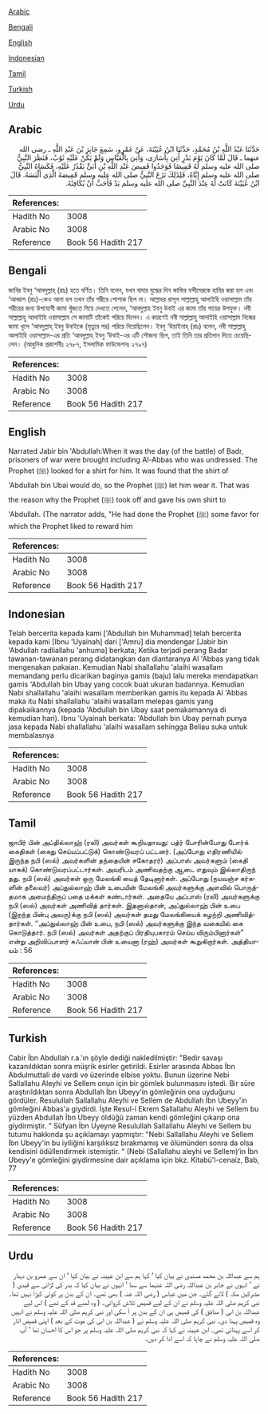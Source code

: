 [Arabic](#arabic)

[Bengali](#bengali)

[English](#english)

[Indonesian](#indonesian)

[Tamil](#tamil)

[Turkish](#turkish)

[Urdu](#urdu)

## Arabic


<div dir="rtl" lang="ar" style={{fontSize:'larger',backgroundColor:'#f8f9fa',padding:20}}>
حَدَّثَنَا عَبْدُ اللَّهِ بْنُ مُحَمَّدٍ، حَدَّثَنَا ابْنُ عُيَيْنَةَ، عَنْ عَمْرٍو، سَمِعَ جَابِرَ بْنَ عَبْدِ اللَّهِ ـ رضى الله عنهما ـ قَالَ لَمَّا كَانَ يَوْمَ بَدْرٍ أُتِيَ بِأُسَارَى، وَأُتِيَ بِالْعَبَّاسِ وَلَمْ يَكُنْ عَلَيْهِ ثَوْبٌ، فَنَظَرَ النَّبِيُّ صلى الله عليه وسلم لَهُ قَمِيصًا فَوَجَدُوا قَمِيصَ عَبْدِ اللَّهِ بْنِ أُبَىٍّ يَقْدُرُ عَلَيْهِ، فَكَسَاهُ النَّبِيُّ صلى الله عليه وسلم إِيَّاهُ، فَلِذَلِكَ نَزَعَ النَّبِيُّ صلى الله عليه وسلم قَمِيصَهُ الَّذِي أَلْبَسَهُ‏.‏ قَالَ ابْنُ عُيَيْنَةَ كَانَتْ لَهُ عِنْدَ النَّبِيِّ صلى الله عليه وسلم يَدٌ فَأَحَبَّ أَنْ يُكَافِئَهُ‏.‏
</div>
<div style={{backgroundColor:'#f8f9fa',padding:20, marginBottom: 10}}><table> <thead> <tr> <th>References:</th> <th></th> </tr> </thead> <tbody><tr><td>Hadith No</td><td>3008</td></tr><tr><td>Arabic No</td><td>3008</td></tr><tr><td>Reference</td><td>Book 56 Hadith 217</td></tr></tbody></table></div>

## Bengali


<div dir="ltr" lang="bn" style={{fontSize:'larger',backgroundColor:'#f8f9fa',padding:20}}>
জাবির ইবনু ‘আবদুল্লাহ্ (রাঃ) হতে বর্ণিত। তিনি বলেন, যখন বাদার যুদ্ধের দিন কাফির বন্দীদেরকে হাযির করা হল এবং ‘আব্বাস (রাঃ)-কেও আনা হল তখন তাঁর শরীরে পোশাক ছিল না। আল্লাহর রাসূল সাল্লাল্লাহু আলাইহি ওয়াসাল্লাম তাঁর শরীরের জন্য উপযোগী জামা খুঁজতে গিয়ে দেখতে পেলেন, ‘আবদুল্লাহ ইবনু উবাই এর জামা তাঁর গায়ের উপযুক্ত। নবী সাল্লাল্লাহু আলাইহি ওয়াসাল্লাম সে জামাটি তাঁকেই পরিয়ে দিলেন। এ কারণেই নবী সাল্লাল্লাহু আলাইহি ওয়াসাল্লাম নিজের জামা খুলে ‘আবদুল্লাহ্ ইবনু উবাইকে (মৃত্যুর পর) পরিয়ে দিয়েছিলেন। ইবনু ‘উয়াইনাহ্ (রাঃ) বলেন, নবী সাল্লাল্লাহু আলাইহি ওয়াসাল্লাম-এর প্রতি ‘আবদুল্লাহ্ ইবনু ‘উবাই-এর এটি সৌজন্য ছিল, তাই তিনি তার প্রতিদান দিতে চেয়েছিলেন। (আধুনিক প্রকাশনীঃ ২৭৮৭, ইসলামিক ফাউন্ডেশনঃ ২৭৯৭)
</div>
<div style={{backgroundColor:'#f8f9fa',padding:20, marginBottom: 10}}><table> <thead> <tr> <th>References:</th> <th></th> </tr> </thead> <tbody><tr><td>Hadith No</td><td>3008</td></tr><tr><td>Arabic No</td><td>3008</td></tr><tr><td>Reference</td><td>Book 56 Hadith 217</td></tr></tbody></table></div>

## English


<div dir="ltr" lang="en" style={{fontSize:'larger',backgroundColor:'#f8f9fa',padding:20}}>
Narrated Jabir bin 'Abdullah:When it was the day (of the battle) of Badr, prisoners of war were brought including Al-Abbas who was undressed. The Prophet (ﷺ) looked for a shirt for him. It was found that the shirt of 'Abdullah bin Ubai would do, so the Prophet (ﷺ) let him wear it. That was the reason why the Prophet (ﷺ) took off and gave his own shirt to 'Abdullah. (The narrator adds, "He had done the Prophet (ﷺ) some favor for which the Prophet liked to reward him
</div>
<div style={{backgroundColor:'#f8f9fa',padding:20, marginBottom: 10}}><table> <thead> <tr> <th>References:</th> <th></th> </tr> </thead> <tbody><tr><td>Hadith No</td><td>3008</td></tr><tr><td>Arabic No</td><td>3008</td></tr><tr><td>Reference</td><td>Book 56 Hadith 217</td></tr></tbody></table></div>

## Indonesian


<div dir="ltr" lang="id" style={{fontSize:'larger',backgroundColor:'#f8f9fa',padding:20}}>
Telah bercerita kepada kami ['Abdullah bin Muhammad] telah bercerita kepada kami [Ibnu 'Uyainah] dari ['Amru] dia mendengar [Jabir bin 'Abdullah radliallahu 'anhuma] berkata; Ketika terjadi perang Badar tawanan-tawanan perang didatangkan dan diantaranya Al 'Abbas yang tidak mengenakan pakaian. Kemudian Nabi shallallahu 'alaihi wasallam memandang perlu dicarikan baginya gamis (baju) lalu mereka mendapatkan gamis 'Abdullah bin Ubay yang cocok buat ukuran badannya. Kemudian Nabi shallallahu 'alaihi wasallam memberikan gamis itu kepada Al 'Abbas maka itu Nabi shallallahu 'alaihi wasallam melepas gamis yang dipakaikannya (kepada 'Abdullah bin Ubay saat pemakamannya di kemudian hari). Ibnu 'Uyainah berkata: 'Abdullah bin Ubay pernah punya jasa kepada Nabi shallallahu 'alaihi wasallam sehingga Beliau suka untuk membalasnya
</div>
<div style={{backgroundColor:'#f8f9fa',padding:20, marginBottom: 10}}><table> <thead> <tr> <th>References:</th> <th></th> </tr> </thead> <tbody><tr><td>Hadith No</td><td>3008</td></tr><tr><td>Arabic No</td><td>3008</td></tr><tr><td>Reference</td><td>Book 56 Hadith 217</td></tr></tbody></table></div>

## Tamil


<div dir="ltr" lang="ta" style={{fontSize:'larger',backgroundColor:'#f8f9fa',padding:20}}>
ஜாபிர் பின் அப்தில்லாஹ் (ரலி) அவர்கள் கூறியதாவது: பத்ர் போரின்போது போர்க் கைதிகள் (கைது செய்யப்பட்டுக்) கொண்டுவரப் பட்டனர். (அப்போது எதிரணியில் இருந்த நபி (ஸல்) அவர்களின் தந்தையின் சகோதரர்) அப்பாஸ் அவர்களும் (கைதி யாகக்) கொண்டுவரப்பட்டார்கள். அவரிடம் அணிவதற்கு ஆடை எதுவும் இல்லாதிருந் தது. நபி (ஸல்) அவர்கள் ஒரு மேலங்கி யைத் தேடினார்கள். அப்போது (நயவஞ்ச கர்களின் தலைவர்) அப்துல்லாஹ் பின் உபையின் மேலங்கி அவர்களுக்கு அளவில் பொருத்தமாக அமைந்திருப் பதை மக்கள் கண்டார்கள். அதையே அப்பாஸ் (ரலி) அவர்களுக்கு நபி (ஸல்) அவர்கள் அணிவித் தார்கள். இதனால்தான், அப்துல்லாஹ் பின் உபை (இறந்த பின்பு அவரு)க்கு நபி (ஸல்) அவர்கள் தமது மேலங்கியைக் கழற்றி அணிவித்தார்கள். ‘‘அப்துல்லாஹ் பின் உபை, நபி (ஸல்) அவர்களுக்கு இந்த வகையில் கை கொடுத்தார். நபி (ஸல்) அவர்கள் அதற்குப் பிரதியுபகாரம் செய்ய விரும்பினார்கள்” என்று அறிவிப்பாளர் சுஃப்யான் பின் உயைனா (ரஹ்) அவர்கள் கூறுகிறார்கள். அத்தியாயம் : 56
</div>
<div style={{backgroundColor:'#f8f9fa',padding:20, marginBottom: 10}}><table> <thead> <tr> <th>References:</th> <th></th> </tr> </thead> <tbody><tr><td>Hadith No</td><td>3008</td></tr><tr><td>Arabic No</td><td>3008</td></tr><tr><td>Reference</td><td>Book 56 Hadith 217</td></tr></tbody></table></div>

## Turkish


<div dir="ltr" lang="tr" style={{fontSize:'larger',backgroundColor:'#f8f9fa',padding:20}}>
Cabir İbn Abdullah r.a.'ın şöyle dediği nakledilmiştir: "Bedir savaşı kazanıldıktan sonra müşrik esirler getirildi. Esirler arasında Abbas İbn Abdulmuttali de vardı ve üzerinde elbise yoktu. Bunun üzerine Nebi Sallallahu Aleyhi ve Sellem onun için bir gömlek bulunmasını istedi. Bir süre araştırıldıktan sonra AbduIlah İbn Ubeyy'in gömleğinin ona uyduğunu gördüler. Resulullah Sallallahu Aleyhi ve Sellem de Abdullah İbn Ubeyy'in gömleğini Abbas'a giydirdi. İşte Resul-i Ekrem Sallallahu Aleyhi ve Sellem bu yüzden Abdullah İbn Ubeyy öldüğü zaman kendi gömleğini çıkarıp ona giydirmiştir. " Süfyan İbn Uyeyne Resulullah Sallallahu Aleyhi ve Sellem bu tutumu hakkında şu açıklamayı yapmıştır: "Nebi Sallallahu Aleyhi ve Sellem İbn Ubeyy'in bu iyiliğini karşılıksız bırakmamış ve ölümünden sonra da olsa kendisini ödüllendirmek istemiştir. " (Nebi (Sallallahu aleyhi ve Sellem)’in İbn Ubeyy'e gömleğini giydirmesine dair açıklama için bkz. Kitabü'l-cenaiz, Bab, 77
</div>
<div style={{backgroundColor:'#f8f9fa',padding:20, marginBottom: 10}}><table> <thead> <tr> <th>References:</th> <th></th> </tr> </thead> <tbody><tr><td>Hadith No</td><td>3008</td></tr><tr><td>Arabic No</td><td>3008</td></tr><tr><td>Reference</td><td>Book 56 Hadith 217</td></tr></tbody></table></div>

## Urdu


<div dir="rtl" lang="ur" style={{fontSize:'larger',backgroundColor:'#f8f9fa',padding:20}}>
ہم سے عبداللہ بن محمد مسندی نے بیان کیا ‘ کہا ہم سے ابن عیینہ نے بیان کیا ‘ ان سے عمرو بن دینار نے ‘ انہوں نے جابر بن عبداللہ رضی اللہ عنہما سے سنا ‘ انہوں نے بیان کیا کہ بدر کی لڑائی سے قیدی ( مشرکین مکہ ) لائے گئے۔ جن میں عباس ( رضی اللہ عنہ ) بھی تھے۔ ان کے بدن پر کوئی کپڑا نہیں تھا۔ نبی کریم صلی اللہ علیہ وسلم نے ان کے لیے قمیص تلاش کروائی۔ ( وہ لمبے قد کے تھے ) اس لیے عبداللہ بن ابی ( منافق ) کی قمیص ہی ان کے بدن پر آ سکی اور نبی کریم صلی اللہ علیہ وسلم نے انہیں وہ قمیص پہنا دی۔ نبی کریم صلی اللہ علیہ وسلم نے ( عبداللہ بن ابی کی موت کے بعد ) اپنی قمیص اتار کر اسے پہنائی تھی۔ ابن عیینہ نے کہا کہ نبی کریم صلی اللہ علیہ وسلم پر جو اس کا احسان تھا ‘ آپ صلی اللہ علیہ وسلم نے چاہا کہ اسے ادا کر دیں۔
</div>
<div style={{backgroundColor:'#f8f9fa',padding:20, marginBottom: 10}}><table> <thead> <tr> <th>References:</th> <th></th> </tr> </thead> <tbody><tr><td>Hadith No</td><td>3008</td></tr><tr><td>Arabic No</td><td>3008</td></tr><tr><td>Reference</td><td>Book 56 Hadith 217</td></tr></tbody></table></div>